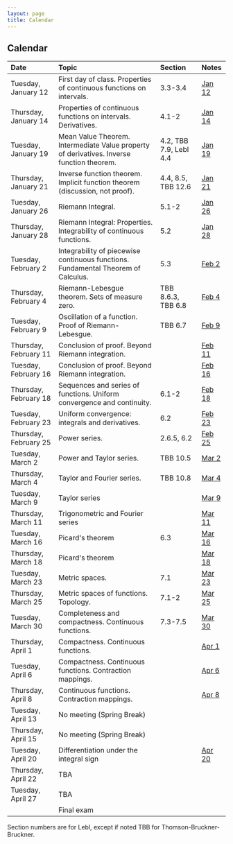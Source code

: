 ```yaml
---
layout: page
title: Calendar
---
```


## Calendar

| Date | Topic | Section | Notes |
| :--- | :--- | :--- | :--- |
| Tuesday, January 12 | First day of class. Properties of continuous functions on intervals. | 3.3-3.4 | [Jan 12](https://drive.google.com/file/d/1410iFs9I5Pr5CKTy7R1Pr0QZOPVL3s6O/view?usp=sharing) |
| Thursday, January 14 | Properties of continuous functions on intervals. Derivatives. | 4.1-2 | [Jan 14](https://drive.google.com/file/d/1tDFMOr7RvtBHilOyWxJtTcVv2QWp8K7a/view?usp=sharing) |
| Tuesday, January 19 | Mean Value Theorem. Intermediate Value property of derivatives. Inverse function theorem. | 4.2, TBB 7.9, Lebl 4.4 | [Jan 19](https://drive.google.com/file/d/1px7oNNiTcoo5t5929KonxtjlDXNDpI2e/view?usp=sharing) |
| Thursday, January 21 | Inverse function theorem. Implicit function theorem (discussion, not proof). | 4.4, 8.5, TBB 12.6 | [Jan 21](https://drive.google.com/file/d/1q-fRyq1k-oJOBZ84HILjFjSs-0deetuT/view?usp=sharing) |
| Tuesday, January 26 | Riemann Integral. | 5.1-2 | [Jan 26](https://drive.google.com/file/d/1ZEje3PK9W1VKe53qC_mALwggeeWWRJJM/view?usp=sharing) |
| Thursday, January 28 | Riemann Integral: Properties. Integrability of continuous functions. | 5.2 | [Jan 28](https://drive.google.com/file/d/1q409cCyUCiaFdqRsh7Zc60K7Gk5GMRGO/view?usp=sharing) |
| Tuesday, February 2 | Integrability of piecewise continuous functions. Fundamental Theorem of Calculus. | 5.3 | [Feb 2](https://drive.google.com/file/d/1q4JYLSBvJRXwWSSkNgU4Er1CEOC_O_sn/view?usp=sharing) |
| Thursday, February 4 | Riemann-Lebesgue theorem. Sets of measure zero. | TBB 8.6.3, TBB 6.8 | [Feb 4](https://drive.google.com/file/d/1q4xvoUxjXCG01OAlqa9DwDI1idLjC_Bz/view?usp=sharing) |
| Tuesday, February 9 | Oscillation of a function. Proof of Riemann-Lebesgue. | TBB 6.7 | [Feb 9](https://drive.google.com/file/d/1qBuU22VNvhg2JxgA1fJ3PgFbU-LcswEr/view?usp=sharing) |
| Thursday, February 11 | Conclusion of proof. Beyond Riemann integration. | | [Feb 11](https://drive.google.com/file/d/1qRA5mEUkZEhPSlfWw667XERzzAq4YBNZ/view?usp=sharing) |
| Tuesday, February 16 | Conclusion of proof. Beyond Riemann integration. | | [Feb 16](https://drive.google.com/file/d/1qSOLy-tIQGDHvqWxhhrIMk_Tonkp10oa/view?usp=sharing) |
| Thursday, February 18 | Sequences and series of functions. Uniform convergence and continuity. | 6.1-2 | [Feb 18](https://drive.google.com/file/d/1q_2huzHOalO9uE11CkwXN7_BaBNM_A96/view?usp=sharing) |
| Tuesday, February 23 | Uniform convergence: integrals and derivatives. | 6.2 | [Feb 23](https://drive.google.com/file/d/1qd0ON5KK83eXdCTMSiaMnidDuLpw44KP/view?usp=sharing) |
| Thursday, February 25 | Power series. | 2.6.5, 6.2 | [Feb 25](https://drive.google.com/file/d/1qhOSFnlBEj59zkIzXpJsF7ZWjTFSKT2B/view?usp=sharing) |
| Tuesday, March 2 | Power and Taylor series. | TBB 10.5 | [Mar 2](https://drive.google.com/file/d/1r9qMfq1JRSipFOD8ULI4g6Nho_-nbxbL/view?usp=sharing) |
| Thursday, March 4 | Taylor and Fourier series. | TBB 10.8 | [Mar 4](https://drive.google.com/file/d/1rJ1FTPvW1JJr_49rM7YYKMCTqLRmzABF/view?usp=sharing) |
| Tuesday, March 9 | Taylor series | | [Mar 9](https://drive.google.com/file/d/1-KU46mHDlgFwVUrUHMpGiczOHhE8O5Te/view?usp=sharing) |
| Thursday, March 11 | Trigonometric and Fourier series | | [Mar 11](https://drive.google.com/file/d/1-EvLVDKrufJgom2iEToV4rDwEjLobMOi/view?usp=sharing) |
| Tuesday, March 16 | Picard's theorem | 6.3 | [Mar 16](https://drive.google.com/file/d/1-K6UJtKSJjAWhTF49PxmsyS3dB2a4-Ae/view?usp=sharing) |
| Thursday, March 18 | Picard's theorem | | [Mar 18](https://drive.google.com/file/d/1-RooqSyZ1SbDT_T0PhlwnZsD-1NcdD0o/view?usp=sharing) |
| Tuesday, March 23 | Metric spaces. | 7.1 | [Mar 23](https://drive.google.com/file/d/1-kPkSHwL1fOa7sB2IL8GNLaGaUPuetBL/view?usp=sharing) |
| Thursday, March 25 | Metric spaces of functions. Topology. | 7.1-2 | [Mar 25](https://drive.google.com/file/d/1-niGTJxlhR1yrwYkTWQeVMkqoGAGmQpn/view?usp=sharing) |
| Tuesday, March 30 | Completeness and compactness. Continuous functions. | 7.3-7.5 | [Mar 30](https://drive.google.com/file/d/1-wFg9xNjJ44k6xQYkicyFuJCjBlZ9VRe/view?usp=sharing) |
| Thursday, April 1 | Compactness. Continuous functions. | | [Apr 1](https://drive.google.com/file/d/101m2ae86aD7jNO6_1kapDaEL5MYH2ZT7/view?usp=sharing) |
| Tuesday, April 6 | Compactness. Continuous functions. Contraction mappings. | | [Apr 6](https://drive.google.com/file/d/104hV963JVDf5HPh9rJL-8mJIWlb4_-rc/view?usp=sharing) |
| Thursday, April 8 | Continuous functions. Contraction mappings. | | [Apr 8](https://drive.google.com/file/d/107Cd_0C6uOwB10YPJWtEIUEhUB8LptpO/view?usp=sharing) |
| Tuesday, April 13 | No meeting (Spring Break) |
| Thursday, April 15 | No meeting (Spring Break) |
| Tuesday, April 20 | Differentiation under the integral sign | | [Apr 20](https://drive.google.com/file/d/10M0JPp8WEubKXSiMOa9u6EDd7_jqKU_y/view?usp=sharing) |
| Thursday, April 22 | TBA |
| Tuesday, April 27 | TBA |
|  | Final exam |

Section numbers are for Lebl, except if noted TBB for Thomson-Bruckner-Bruckner.